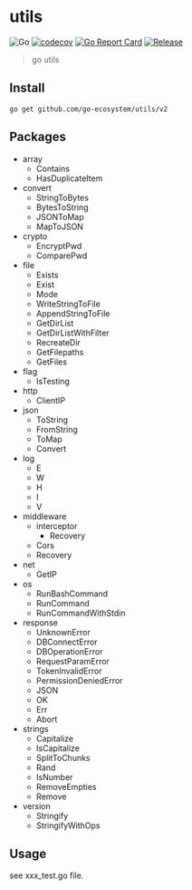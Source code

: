 # utils

![Go](https://github.com/go-ecosystem/utils/workflows/Go/badge.svg)
[![codecov](https://codecov.io/gh/go-ecosystem/utils/branch/master/graph/badge.svg)](https://codecov.io/gh/go-ecosystem/utils)
[![Go Report Card](https://goreportcard.com/badge/github.com/go-ecosystem/utils)](https://goreportcard.com/report/github.com/go-ecosystem/utils)
[![Release](https://img.shields.io/github/release/go-ecosystem/utils.svg)](https://github.com/go-ecosystem/utils/releases)

> go utils

## Install

```shell
go get github.com/go-ecosystem/utils/v2
```

## Packages

- array
  - Contains
  - HasDuplicateItem
- convert
  - StringToBytes
  - BytesToString
  - JSONToMap
  - MapToJSON
- crypto
  - EncryptPwd
  - ComparePwd
- file
  - Exists
  - Exist
  - Mode
  - WriteStringToFile
  - AppendStringToFile
  - GetDirList
  - GetDirListWithFilter
  - RecreateDir
  - GetFilepaths
  - GetFiles
- flag
  - IsTesting
- http
  - ClientIP
- json
  - ToString
  - FromString
  - ToMap
  - Convert
- log
  - E
  - W
  - H
  - I
  - V
- middleware
  - interceptor
    - Recovery
  - Cors
  - Recovery
- net
  - GetIP
- os
  - RunBashCommand
  - RunCommand
  - RunCommandWithStdin
- response
  - UnknownError
  - DBConnectError
  - DBOperationError
  - RequestParamError
  - TokenInvalidError
  - PermissionDeniedError
  - JSON
  - OK
  - Err
  - Abort
- strings
  - Capitalize
  - IsCapitalize
  - SplitToChunks
  - Rand
  - IsNumber
  - RemoveEmpties
  - Remove
- version
  - Stringify
  - StringifyWithOps

## Usage

see xxx_test.go file.
